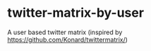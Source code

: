 # twitter-matrix-by-user
A user based twitter matrix (inspired by https://github.com/Konard/twittermatrix/)
